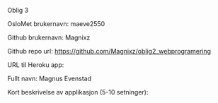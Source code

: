 Oblig 3

OsloMet brukernavn: maeve2550

Github brukernavn: Magnixz

Github repo url: https://github.com/Magnixz/oblig2_webprogramering

URL til Heroku app:

Fullt navn: Magnus Evenstad

Kort beskrivelse av applikasjon (5-10 setninger):
